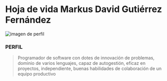 # Hoja de vida Markus David Gutiérrez Fernández
![imagen de perfil](https://encrypted-tbn3.gstatic.com/images?q=tbn:ANd9GcQ-fPuOSBOu-nAezEpNP7Oh8a-BfeEKj_6EkT81JzmZ8hWv2BYj "perfil")
### **PERFIL**
> Programador de software con dotes de innovación de problemas, dominio de varios lenguajes, capaz de autogestión, eficaz en proyectos, independiente, buenas habilidades de colaboración de un equipo productivo 
